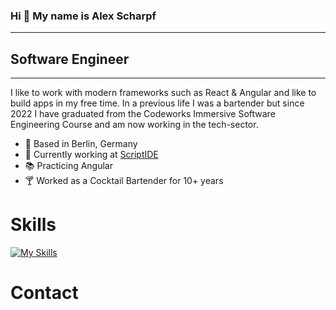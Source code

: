 ### Hi 👋 My name is Alex Scharpf
---

## Software Engineer

---

I like to work with modern frameworks such as React & Angular and like to build apps in my free time. In a previous life I was a bartender but since 2022 I have graduated from the Codeworks Immersive Software Engineering Course and am now working in the tech-sector.

* 📍 Based in Berlin, Germany
* 🦾 Currently working at [ScriptIDE](https://github.com/AScharpf/Scriptide)
* 📚 Practicing Angular
* 🍸 Worked as a Cocktail Bartender for 10+ years

# Skills

[![My Skills](https://skillicons.dev/icons?i=js,ts,html,css,react)](https://skillicons.dev)

# Contact

